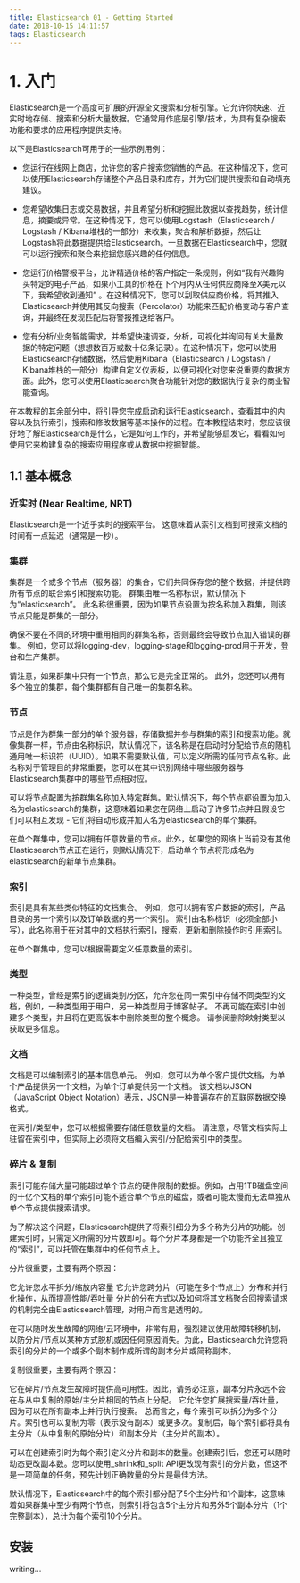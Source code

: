 ```yaml
---
title: Elasticsearch 01 - Getting Started
date: 2018-10-15 14:11:57
tags: Elasticsearch
---
```


# 1. 入门

Elasticsearch是一个高度可扩展的开源全文搜索和分析引擎。它允许你快速、近实时地存储、搜索和分析大量数据。它通常用作底层引擎/技术，为具有复杂搜索功能和要求的应用程序提供支持。

<!-- more -->

以下是Elasticsearch可用于的一些示例用例：

+ 您运行在线网上商店，允许您的客户搜索您销售的产品。在这种情况下，您可以使用Elasticsearch存储整个产品目录和库存，并为它们提供搜索和自动填充建议。

+ 您希望收集日志或交易数据，并且希望分析和挖掘此数据以查找趋势，统计信息，摘要或异常。在这种情况下，您可以使用Logstash（Elasticsearch / Logstash / Kibana堆栈的一部分）来收集，聚合和解析数据，然后让Logstash将此数据提供给Elasticsearch。一旦数据在Elasticsearch中，您就可以运行搜索和聚合来挖掘您感兴趣的任何信息。

+ 您运行价格警报平台，允许精通价格的客户指定一条规则，例如“我有兴趣购买特定的电子产品，如果小工具的价格在下个月内从任何供应商降至X美元以下，我希望收到通知” 。在这种情况下，您可以刮取供应商价格，将其推入Elasticsearch并使用其反向搜索（Percolator）功能来匹配价格变动与客户查询，并最终在发现匹配后将警报推送给客户。

+ 您有分析/业务智能需求，并希望快速调查，分析，可视化并询问有关大量数据的特定问题（想想数百万或数十亿条记录）。在这种情况下，您可以使用Elasticsearch存储数据，然后使用Kibana（Elasticsearch / Logstash / Kibana堆栈的一部分）构建自定义仪表板，以便可视化对您来说重要的数据方面。此外，您可以使用Elasticsearch聚合功能针对您的数据执行复杂的商业智能查询。

在本教程的其余部分中，将引导您完成启动和运行Elasticsearch，查看其中的内容以及执行索引，搜索和修改数据等基本操作的过程。在本教程结束时，您应该很好地了解Elasticsearch是什么，它是如何工作的，并希望能够启发它，看看如何使用它来构建复杂的搜索应用程序或从数据中挖掘智能。

## 1.1 基本概念

### 近实时 (Near Realtime, NRT)

Elasticsearch是一个近乎实时的搜索平台。 这意味着从索引文档到可搜索文档的时间有一点延迟（通常是一秒）。

### 集群

集群是一个或多个节点（服务器）的集合，它们共同保存您的整个数据，并提供跨所有节点的联合索引和搜索功能。 群集由唯一名称标识，默认情况下为“elasticsearch”。 此名称很重要，因为如果节点设置为按名称加入群集，则该节点只能是群集的一部分。

确保不要在不同的环境中重用相同的群集名称，否则最终会导致节点加入错误的群集。 例如，您可以将logging-dev，logging-stage和logging-prod用于开发，登台和生产集群。

请注意，如果群集中只有一个节点，那么它是完全正常的。 此外，您还可以拥有多个独立的集群，每个集群都有自己唯一的集群名称。

### 节点

节点是作为群集一部分的单个服务器，存储数据并参与群集的索引和搜索功能。就像集群一样，节点由名称标识，默认情况下，该名称是在启动时分配给节点的随机通用唯一标识符（UUID）。如果不需要默认值，可以定义所需的任何节点名称。此名称对于管理目的非常重要，您可以在其中识别网络中哪些服务器与Elasticsearch集群中的哪些节点相对应。

可以将节点配置为按群集名称加入特定群集。默认情况下，每个节点都设置为加入名为elasticsearch的集群，这意味着如果您在网络上启动了许多节点并且假设它们可以相互发现 - 它们将自动形成并加入名为elasticsearch的单个集群。

在单个群集中，您可以拥有任意数量的节点。此外，如果您的网络上当前没有其他Elasticsearch节点正在运行，则默认情况下，启动单个节点将形成名为elasticsearch的新单节点集群。

### 索引

索引是具有某些类似特征的文档集合。 例如，您可以拥有客户数据的索引，产品目录的另一个索引以及订单数据的另一个索引。 索引由名称标识（必须全部小写），此名称用于在对其中的文档执行索引，搜索，更新和删除操作时引用索引。

在单个群集中，您可以根据需要定义任意数量的索引。

### 类型

一种类型，曾经是索引的逻辑类别/分区，允许您在同一索引中存储不同类型的文档，例如，一种类型用于用户，另一种类型用于博客帖子。 不再可能在索引中创建多个类型，并且将在更高版本中删除类型的整个概念。 请参阅删除映射类型以获取更多信息。

### 文档

文档是可以编制索引的基本信息单元。 例如，您可以为单个客户提供文档，为单个产品提供另一个文档，为单个订单提供另一个文档。 该文档以JSON（JavaScript Object Notation）表示，JSON是一种普遍存在的互联网数据交换格式。

在索引/类型中，您可以根据需要存储任意数量的文档。 请注意，尽管文档实际上驻留在索引中，但实际上必须将文档编入索引/分配给索引中的类型。

### 碎片 & 复制

索引可能存储大量可能超过单个节点的硬件限制的数据。例如，占用1TB磁盘空间的十亿个文档的单个索引可能不适合单个节点的磁盘，或者可能太慢而无法单独从单个节点提供搜索请求。

为了解决这个问题，Elasticsearch提供了将索引细分为多个称为分片的功能。创建索引时，只需定义所需的分片数即可。每个分片本身都是一个功能齐全且独立的“索引”，可以托管在集群中的任何节点上。

分片很重要，主要有两个原因：

它允许您水平拆分/缩放内容量
它允许您跨分片（可能在多个节点上）分布和并行化操作，从而提高性能/吞吐量
分片的分布方式以及如何将其文档聚合回搜索请求的机制完全由Elasticsearch管理，对用户而言是透明的。

在可以随时发生故障的网络/云环境中，非常有用，强烈建议使用故障转移机制，以防分片/节点以某种方式脱机或因任何原因消失。为此，Elasticsearch允许您将索引的分片的一个或多个副本制作成所谓的副本分片或简称副本。

复制很重要，主要有两个原因：

它在碎片/节点发生故障时提供高可用性。因此，请务必注意，副本分片永远不会在与从中复制的原始/主分片相同的节点上分配。
它允许您扩展搜索量/吞吐量，因为可以在所有副本上并行执行搜索。
总而言之，每个索引可以拆分为多个分片。索引也可以复制为零（表示没有副本）或更多次。复制后，每个索引都将具有主分片（从中复制的原始分片）和副本分片（主分片的副本）。

可以在创建索引时为每个索引定义分片和副本的数量。创建索引后，您还可以随时动态更改副本数。您可以使用_shrink和_split API更改现有索引的分片数，但这不是一项简单的任务，预先计划正确数量的分片是最佳方法。

默认情况下，Elasticsearch中的每个索引都分配了5个主分片和1个副本，这意味着如果群集中至少有两个节点，则索引将包含5个主分片和另外5个副本分片（1个完整副本），总计为每个索引10个分片。

## 安装

writing...